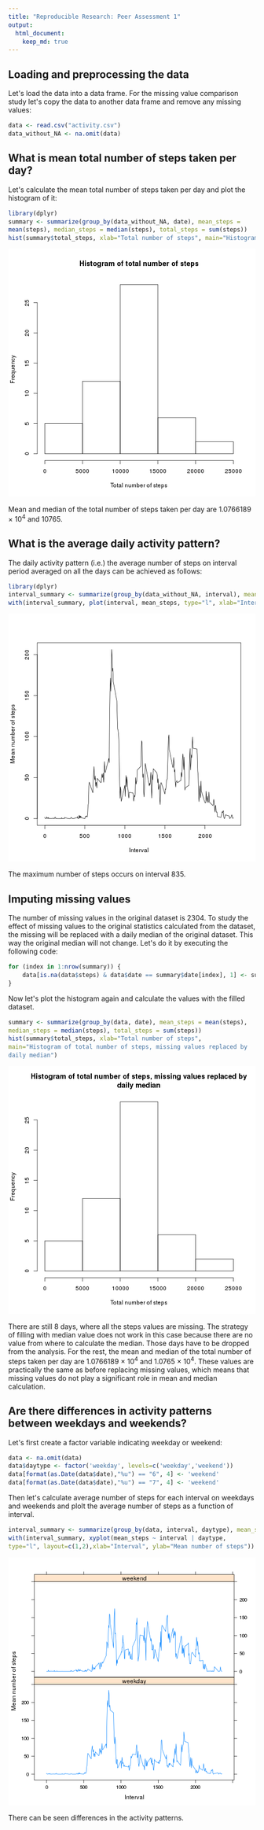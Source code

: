```yaml
---
title: "Reproducible Research: Peer Assessment 1"
output: 
  html_document:
    keep_md: true
---
```



## Loading and preprocessing the data
Let's load the data into a data frame. For the missing value
comparison study let's copy the data to another data frame and remove
any missing values: 

```r
data <- read.csv("activity.csv")
data_without_NA <- na.omit(data)
```


## What is mean total number of steps taken per day?

Let's calculate the mean total number of steps taken per day and plot the histogram of it:

```r
library(dplyr)
summary <- summarize(group_by(data_without_NA, date), mean_steps =
mean(steps), median_steps = median(steps), total_steps = sum(steps))  
hist(summary$total_steps, xlab="Total number of steps", main="Histogram of total number of steps")
```

![plot of chunk unnamed-chunk-2](figure/unnamed-chunk-2-1.png) 

Mean and median of the total number of steps taken per day are 1.0766189 &times; 10<sup>4</sup> and 10765.

## What is the average daily activity pattern?

The daily activity pattern (i.e.) the average number of steps on
interval period averaged on all the days can be achieved as follows:

```r
library(dplyr)
interval_summary <- summarize(group_by(data_without_NA, interval), mean_steps = mean(steps))
with(interval_summary, plot(interval, mean_steps, type="l", xlab="Interval", ylab="Mean number of steps"))
```

![plot of chunk unnamed-chunk-3](figure/unnamed-chunk-3-1.png) 

The maximum number of steps occurs on interval 835.

## Imputing missing values

The number of missing values in the original dataset is 2304. To study the effect of missing values to the original statistics calculated from the dataset, the missing will be replaced with a daily median of the original dataset. This way the original median will not change. Let's do it by executing the following code:


```r
for (index in 1:nrow(summary)) {
    data[is.na(data$steps) & data$date == summary$date[index], 1] <- summary$median_steps[index]
}
```

Now let's plot the histogram again and calculate the values with the filled dataset.


```r
summary <- summarize(group_by(data, date), mean_steps = mean(steps),
median_steps = median(steps), total_steps = sum(steps))
hist(summary$total_steps, xlab="Total number of steps",
main="Histogram of total number of steps, missing values replaced by
daily median")
```

![plot of chunk unnamed-chunk-5](figure/unnamed-chunk-5-1.png) 

There are still 8 days, where all the steps
values are missing. The strategy of filling with median value does not
work in this case because there are no value from where to calculate
the median. Those days have to be dropped from the analysis. For the
rest, the mean and median of the total number of steps taken per day
are 1.0766189 &times; 10<sup>4</sup> and 1.0765 &times; 10<sup>4</sup>. These values are practically
the same as before replacing missing values, which means that missing
values do not play a significant role in mean and median calculation. 



## Are there differences in activity patterns between weekdays and weekends?

Let's first create a factor variable indicating weekday or weekend:


```r
data <- na.omit(data)
data$daytype <- factor('weekday', levels=c('weekday','weekend'))
data[format(as.Date(data$date),"%u") == "6", 4] <- 'weekend'
data[format(as.Date(data$date),"%u") == "7", 4] <- 'weekend'
```

Then let's calculate average number of steps for each interval on weekdays and weekends
and plolt the average number of steps as a function of interval.

```r
interval_summary <- summarize(group_by(data, interval, daytype), mean_steps = mean(steps))
with(interval_summary, xyplot(mean_steps ~ interval | daytype,
type="l", layout=c(1,2),xlab="Interval", ylab="Mean number of steps")) 
```

![plot of chunk unnamed-chunk-7](figure/unnamed-chunk-7-1.png) 

There can be seen differences in the activity patterns.
